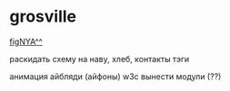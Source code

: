 # grosville

[figNYA^^](https://www.figma.com/design/s6q82mmeovemscYE424QI7/Grosville-(Copy)?node-id=480-940&p=f&t=JtgWfqacaPLfWrLw-0)


раскидать схему на наву, хлеб, контакты
тэги


анимация
айбляди (айфоны)
w3c
вынести модули (??)